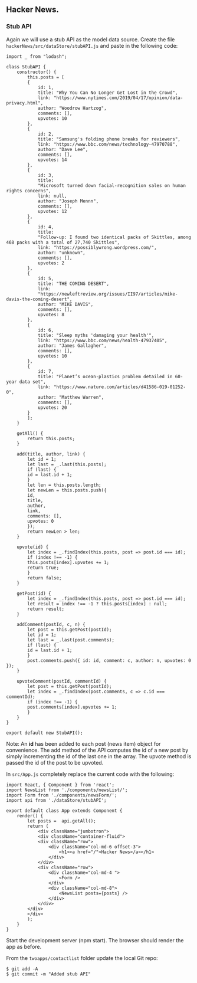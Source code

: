 ## Hacker News.

### Stub API

Again we will use a stub API as the model data source. Create the file `hackerNews/src/dataStore/stubAPI.js` and paste in the following code:

~~~
import _ from "lodash";

class StubAPI {
	constructor() {
		this.posts = [
		{
			id: 1,
			title: "Why You Can No Longer Get Lost in the Crowd",
			link: "https://www.nytimes.com/2019/04/17/opinion/data-privacy.html",
			author: "Woodrow Hartzog",
			comments: [],
			upvotes: 10
		},
		{
			id: 2,
			title: "Samsung's folding phone breaks for reviewers",
			link: "https://www.bbc.com/news/technology-47970788",
			author: "Dave Lee",
			comments: [],
			upvotes: 14
		},
		{
			id: 3,
			title:
			"Microsoft turned down facial-recognition sales on human rights concerns",
			link: null,
			author: "Joseph Mennn",
			comments: [],
			upvotes: 12
		},
		{
			id: 4,
			title:
			"Follow-up: I found two identical packs of Skittles, among 468 packs with a total of 27,740 Skittles",
			link: "https://possiblywrong.wordpress.com/",
			author: "unknown",
			comments: [],
			upvotes: 2
		},
		{
			id: 5,
			title: "THE COMING DESERT",
			link:
			"https://newleftreview.org/issues/II97/articles/mike-davis-the-coming-desert",
			author: "MIKE DAVIS",
			comments: [],
			upvotes: 8
		},
		{
			id: 6,
			title: "Sleep myths 'damaging your health'",
			link: "https://www.bbc.com/news/health-47937405",
			author: "James Gallagher",
			comments: [],
			upvotes: 10
		},
		{
			id: 7,
			title: "Planet’s ocean-plastics problem detailed in 60-year data set",
			link: "https://www.nature.com/articles/d41586-019-01252-0",
			author: "Matthew Warren",
			comments: [],
			upvotes: 20
		}
		];
	}

	getAll() {
		return this.posts;
	}

	add(title, author, link) {
		let id = 1;
		let last = _.last(this.posts);
		if (last) {
		id = last.id + 1;
		}
		let len = this.posts.length;
		let newLen = this.posts.push({
		id,
		title,
		author,
		link,
		comments: [],
		upvotes: 0
		});
		return newLen > len;
	}

	upvote(id) {
		let index = _.findIndex(this.posts, post => post.id === id);
		if (index !== -1) {
		this.posts[index].upvotes += 1;
		return true;
		}
		return false;
	}

	getPost(id) {
		let index = _.findIndex(this.posts, post => post.id === id);
		let result = index !== -1 ? this.posts[index] : null;
		return result;
	}

	addComment(postId, c, n) {
		let post = this.getPost(postId);
		let id = 1;
		let last = _.last(post.comments);
		if (last) {
		id = last.id + 1;
		}
		post.comments.push({ id: id, comment: c, author: n, upvotes: 0 });
	}

	upvoteComment(postId, commentId) {
		let post = this.getPost(postId);
		let index = _.findIndex(post.comments, c => c.id === commentId);
		if (index !== -1) {
		post.comments[index].upvotes += 1;
		}
	}
}

export default new StubAPI();
~~~
Note: An __id__ has been added to each post (news item) object for convenience. The add method of the API computes the id of a new post by simply incrementing the id of the last one in the array. The upvote method is passed the id of the post to be upvoted.

In `src/App.js` completely replace the current code with the following:
~~~
import React, { Component } from 'react';
import NewsList from './components/newsList/';
import Form from './components/newsForm/';
import api from './dataStore/stubAPI';

export default class App extends Component {    
	render() {
		let posts =  api.getAll();
		return (
			<div className="jumbotron">
			<div className="container-fluid">
			<div className="row">
				<div className="col-md-6 offset-3">
					<h1><a href="/">Hacker News</a></h1>
				</div>
			</div>
			<div className="row">
				<div className="col-md-4 ">
					<Form />
				</div>
				<div className="col-md-8">
					<NewsList posts={posts} />
				</div>
			</div>	
		</div>	
		</div>	
		);
	}
}
~~~
Start the development server (npm start). The browser should render the app as before.

From the `twoapps/contactlist` folder update the local Git repo:
~~~
$ git add -A
$ git commit -m "Added stub API"
~~~